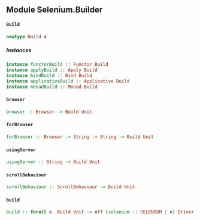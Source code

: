 ## Module Selenium.Builder

#### `Build`

``` purescript
newtype Build a
```

##### Instances
``` purescript
instance functorBuild :: Functor Build
instance applyBuild :: Apply Build
instance bindBuild :: Bind Build
instance applicativeBuild :: Applicative Build
instance monadBuild :: Monad Build
```

#### `browser`

``` purescript
browser :: Browser -> Build Unit
```

#### `forBrowser`

``` purescript
forBrowser :: Browser -> String -> String -> Build Unit
```

#### `usingServer`

``` purescript
usingServer :: String -> Build Unit
```

#### `scrollBehaviour`

``` purescript
scrollBehaviour :: ScrollBehaviour -> Build Unit
```

#### `build`

``` purescript
build :: forall e. Build Unit -> Aff (selenium :: SELENIUM | e) Driver
```



